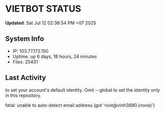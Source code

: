 # VIETBOT STATUS
**Updated**: Sat Jul 12 02:36:54 PM +07 2025

## System Info
- IP: 103.77.172.150
- Uptime: up 6 days, 18 hours, 24 minutes
- Files: 25431

## Last Activity

to set your account's default identity.
Omit --global to set the identity only in this repository.

fatal: unable to auto-detect email address (got 'root@vinh3690.(none)')
